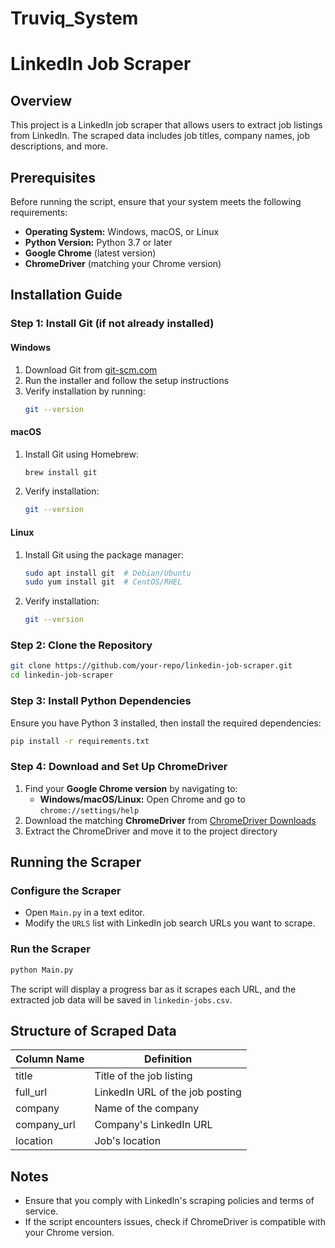 # Truviq_System

# LinkedIn Job Scraper

## Overview
This project is a LinkedIn job scraper that allows users to extract job listings from LinkedIn. The scraped data includes job titles, company names, job descriptions, and more.

## Prerequisites
Before running the script, ensure that your system meets the following requirements:
- **Operating System:** Windows, macOS, or Linux
- **Python Version:** Python 3.7 or later
- **Google Chrome** (latest version)
- **ChromeDriver** (matching your Chrome version)

## Installation Guide

### Step 1: Install Git (if not already installed)
#### **Windows**
1. Download Git from [git-scm.com](https://git-scm.com/downloads)
2. Run the installer and follow the setup instructions
3. Verify installation by running:
   ```sh
   git --version
   ```

#### **macOS**
1. Install Git using Homebrew:
   ```sh
   brew install git
   ```
2. Verify installation:
   ```sh
   git --version
   ```

#### **Linux**
1. Install Git using the package manager:
   ```sh
   sudo apt install git  # Debian/Ubuntu
   sudo yum install git  # CentOS/RHEL
   ```
2. Verify installation:
   ```sh
   git --version
   ```

### Step 2: Clone the Repository
```sh
git clone https://github.com/your-repo/linkedin-job-scraper.git
cd linkedin-job-scraper
```

### Step 3: Install Python Dependencies
Ensure you have Python 3 installed, then install the required dependencies:
```sh
pip install -r requirements.txt
```

### Step 4: Download and Set Up ChromeDriver
1. Find your **Google Chrome version** by navigating to:
   - **Windows/macOS/Linux:** Open Chrome and go to `chrome://settings/help`
2. Download the matching **ChromeDriver** from [ChromeDriver Downloads](https://chromedriver.chromium.org/downloads)
3. Extract the ChromeDriver and move it to the project directory

## Running the Scraper

### Configure the Scraper
- Open `Main.py` in a text editor.
- Modify the `URLS` list with LinkedIn job search URLs you want to scrape.

### Run the Scraper
```sh
python Main.py
```
The script will display a progress bar as it scrapes each URL, and the extracted job data will be saved in `linkedin-jobs.csv`.

## Structure of Scraped Data
| Column Name     | Definition                                        |
| --------------- | ------------------------------------------------- |
| title           | Title of the job listing                          |
| full_url        | LinkedIn URL of the job posting                   |
| company         | Name of the company                              |
| company_url     | Company's LinkedIn URL                            |
| location        | Job's location                                    |


## Notes
- Ensure that you comply with LinkedIn's scraping policies and terms of service.
- If the script encounters issues, check if ChromeDriver is compatible with your Chrome version.



